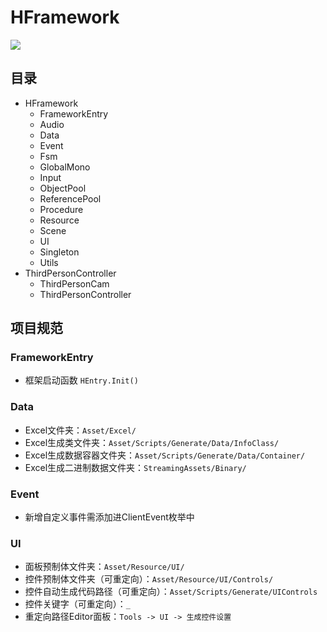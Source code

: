 # HFramework
![](https://img.shields.io/badge/version-2.0.2-blue)

## 目录

- HFramework
  - FrameworkEntry
  - Audio
  - Data
  - Event
  - Fsm
  - GlobalMono
  - Input
  - ObjectPool
  - ReferencePool
  - Procedure
  - Resource
  - Scene
  - UI
  - Singleton
  - Utils
- ThirdPersonController
  - ThirdPersonCam
  - ThirdPersonController

## 项目规范

### FrameworkEntry
- 框架启动函数 `HEntry.Init()`

### Data
- Excel文件夹：`Asset/Excel/`
- Excel生成类文件夹：`Asset/Scripts/Generate/Data/InfoClass/`
- Excel生成数据容器文件夹：`Asset/Scripts/Generate/Data/Container/`
- Excel生成二进制数据文件夹：`StreamingAssets/Binary/`

### Event
- 新增自定义事件需添加进ClientEvent枚举中

### UI
- 面板预制体文件夹：`Asset/Resource/UI/`
- 控件预制体文件夹（可重定向）：`Asset/Resource/UI/Controls/`
- 控件自动生成代码路径（可重定向）：`Asset/Scripts/Generate/UIControls`
- 控件关键字（可重定向）：`_`
- 重定向路径Editor面板：`Tools -> UI -> 生成控件设置`